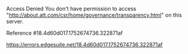 Access Denied
You don't have permission to access "http://about.att.com/csr/home/governance/transparency.html" on this server.

Reference #18.4d60d017.1752674736.322871af

https://errors.edgesuite.net/18.4d60d017.1752674736.322871af